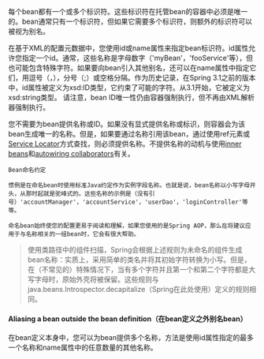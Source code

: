 每个bean都有一个或多个标识符。这些标识符在托管bean的容器中必须是唯一的。bean通常只有一个标识符，但如果它需要多个标识符，则额外的标识符可以被视为别名。

在基于XML的配置元数据中，您使用id或name属性来指定bean标识符。id属性允许您指定一个id。通常，这些名称是字母数字（'myBean'，'fooService'等），但也可能包含特殊字符。如果要向bean引入其他别名，还可以在name属性中指定它们，用逗号（，），分号（;）或空格分隔。作为历史记录，在Spring 3.1之前的版本中，id属性被定义为xsd:ID类型，它约束了可能的字符。从3.1开始，它被定义为xsd:string类型。 请注意，bean ID唯一性仍由容器强制执行，但不再由XML解析器强制执行。

您不需要为bean提供名称或ID。如果没有显式提供名称或标识，则容器会为该bean生成唯一的名称。但是，如果要通过名称引用该bean，通过使用ref元素或[Service Locator](https://docs.spring.io/spring/docs/4.3.20.RELEASE/spring-framework-reference/htmlsingle/#beans-servicelocator)方式查找，则必须提供名称。不提供名称的动机与使用[inner beans](https://docs.spring.io/spring/docs/4.3.20.RELEASE/spring-framework-reference/htmlsingle/#beans-inner-beans)和[autowiring collaborators](https://docs.spring.io/spring/docs/4.3.20.RELEASE/spring-framework-reference/htmlsingle/#beans-factory-autowire)有关。

```
Bean命名约定

惯例是在命名bean时使用标准Java约定作为实例字段名称。也就是说，bean名称以小写字母开头，从那时起就是驼峰式的。这些名称的示例是（没有引号）'accountManager'，'accountService'，'userDao'，'loginController'等等。

命名bean始终使您的配置更易于阅读和理解，如果您使用的是Spring AOP，那么在将建议应用于与名称相关的一组bean时，它会有很大帮助。
```

> 使用类路径中的组件扫描，Spring会根据上述规则为未命名的组件生成bean名称：实质上，采用简单的类名并将其初始字符转换为小写。但是，在（不常见的）特殊情况下，当有多个字符并且第一个和第二个字符都是大写字母时，原始外壳将被保留。这些规则与java.beans.Introspector.decapitalize（Spring在此处使用）定义的规则相同。

#### Aliasing a bean outside the bean definition（在bean定义之外别名bean）

在bean定义本身中，您可以为bean提供多个名称，方法是使用id属性指定的最多一个名称和name属性中的任意数量的其他名称。

